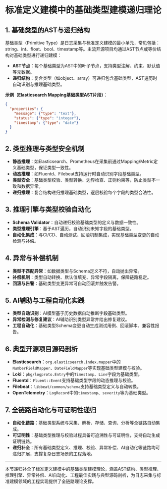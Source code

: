 # 标准定义建模中的基础类型建模递归理论

## 1. 基础类型的AST与递归结构

基础类型（Primitive Type）是日志采集与标准定义建模的最小单元，常见包括：string、int、float、bool、timestamp等。主流开源项目均通过AST节点或等价结构对基础类型进行递归建模：

- **AST节点**：每个基础类型为AST中的叶子节点，支持类型注解、约束、默认值等元数据。
- **递归结构**：复合类型（如object、array）可递归包含基础类型，AST遍历时自动识别与推理基础类型。

**示例（Elasticsearch Mapping基础类型AST片段）**：

```json
{
  "properties": {
    "message": {"type": "text"},
    "status": {"type": "integer"},
    "timestamp": {"type": "date"}
  }
}
```

## 2. 类型推理与类型安全机制

- **静态推理**：如Elasticsearch、Prometheus在采集前通过Mapping/Metric定义基础类型，保证类型一致性。
- **动态推理**：如Fluentd、Filebeat支持运行时自动识别字段基础类型。
- **类型安全**：基础类型校验、类型转换、边界检查、正则约束等，防止类型不一致和数据异常。
- **递归推理**：复合结构递归推理基础类型，逐层校验每个字段的类型合法性。

## 3. 推理引擎与类型校验自动化

- **Schema Validator**：自动递归校验基础类型的定义与数据一致性。
- **类型推理引擎**：基于AST遍历，自动识别未知字段的基础类型。
- **自动化集成**：与CI/CD、自动测试、回滚机制集成，实现基础类型变更的自动检测与补偿。

## 4. 异常与补偿机制

- **类型不匹配异常**：如数据类型与Schema定义不符，自动抛出异常。
- **补偿机制**：类型自动转换、默认值填充、异常字段隔离，保障链路稳定。
- **回滚与告警**：基础类型变更异常可自动回滚并触发告警。

## 5. AI辅助与工程自动化实践

- **类型自动识别**：AI模型基于历史数据自动推断字段基础类型。
- **异常检测与修复建议**：AI辅助识别类型异常并给出修复建议。
- **工程自动化**：基础类型Schema变更自动生成测试用例、回滚脚本、兼容性报告。

## 6. 典型开源项目源码剖析

- **Elasticsearch**：`org.elasticsearch.index.mapper`中的`NumberFieldMapper`、`DateFieldMapper`等实现基础类型建模与校验。
- **Loki**：`pkg/logproto.Entry`中的`Timestamp`、`Line`字段为基础类型。
- **Fluentd**：`Fluent::Event`支持基础类型字段的动态推理与校验。
- **Filebeat**：`libbeat/common/schema`支持基础类型定义与自动转换。
- **OpenTelemetry**：`LogRecord`中的`timestamp`、`severity`等为基础类型。

## 7. 全链路自动化与可证明性递归

- **自动化链路**：基础类型系统与采集、解析、存储、查询、分析等全链路自动集成。
- **可证明性**：基础类型推理与校验过程具备可追溯性与可证明性，支持自动生成证明链路。
- **递归补全**：所有基础类型定义、推理、校验、异常补偿、AI自动化等链路均可递归扩展，支撑复杂日志场景的工程落地。

---

本节递归补全了标准定义建模中的基础类型建模理论，涵盖AST结构、类型推理、推理引擎、异常补偿、AI自动化、工程最佳实践与典型源码剖析，为日志采集与标准建模领域的工程实现提供了全链路理论支撑。
